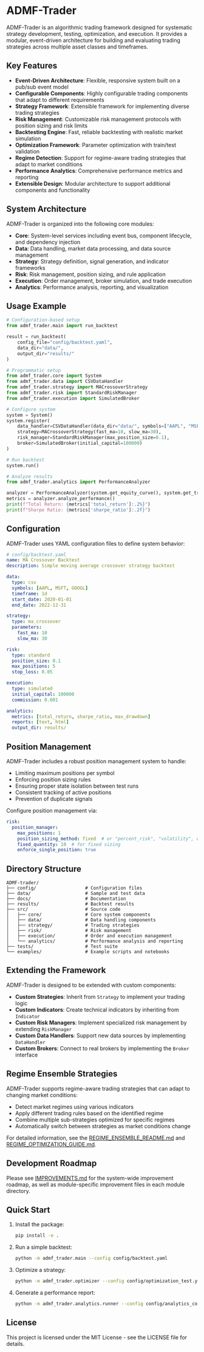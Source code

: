 # ADMF-Trader

ADMF-Trader is an algorithmic trading framework designed for systematic strategy development, testing, optimization, and execution. It provides a modular, event-driven architecture for building and evaluating trading strategies across multiple asset classes and timeframes.

## Key Features

- **Event-Driven Architecture**: Flexible, responsive system built on a pub/sub event model
- **Configurable Components**: Highly configurable trading components that adapt to different requirements
- **Strategy Framework**: Extensible framework for implementing diverse trading strategies
- **Risk Management**: Customizable risk management protocols with position sizing and risk limits
- **Backtesting Engine**: Fast, reliable backtesting with realistic market simulation
- **Optimization Framework**: Parameter optimization with train/test validation
- **Regime Detection**: Support for regime-aware trading strategies that adapt to market conditions
- **Performance Analytics**: Comprehensive performance metrics and reporting
- **Extensible Design**: Modular architecture to support additional components and functionality

## System Architecture

ADMF-Trader is organized into the following core modules:

- **Core**: System-level services including event bus, component lifecycle, and dependency injection
- **Data**: Data handling, market data processing, and data source management
- **Strategy**: Strategy definition, signal generation, and indicator frameworks
- **Risk**: Risk management, position sizing, and rule application
- **Execution**: Order management, broker simulation, and trade execution
- **Analytics**: Performance analysis, reporting, and visualization

## Usage Example

```python
# Configuration-based setup
from admf_trader.main import run_backtest

result = run_backtest(
    config_file="config/backtest.yaml",
    data_dir="data/",
    output_dir="results/"
)

# Programmatic setup
from admf_trader.core import System
from admf_trader.data import CSVDataHandler
from admf_trader.strategy import MACrossoverStrategy
from admf_trader.risk import StandardRiskManager
from admf_trader.execution import SimulatedBroker

# Configure system
system = System()
system.register(
    data_handler=CSVDataHandler(data_dir="data/", symbols=["AAPL", "MSFT"]),
    strategy=MACrossoverStrategy(fast_ma=10, slow_ma=30),
    risk_manager=StandardRiskManager(max_position_size=0.1),
    broker=SimulatedBroker(initial_capital=100000)
)

# Run backtest
system.run()

# Analyze results
from admf_trader.analytics import PerformanceAnalyzer

analyzer = PerformanceAnalyzer(system.get_equity_curve(), system.get_trades())
metrics = analyzer.analyze_performance()
print(f"Total Return: {metrics['total_return']:.2%}")
print(f"Sharpe Ratio: {metrics['sharpe_ratio']:.2f}")
```

## Configuration

ADMF-Trader uses YAML configuration files to define system behavior:

```yaml
# config/backtest.yaml
name: MA Crossover Backtest
description: Simple moving average crossover strategy backtest

data:
  type: csv
  symbols: [AAPL, MSFT, GOOGL]
  timeframe: 1d
  start_date: 2020-01-01
  end_date: 2022-12-31

strategy:
  type: ma_crossover
  parameters:
    fast_ma: 10
    slow_ma: 30

risk:
  type: standard
  position_size: 0.1
  max_positions: 5
  stop_loss: 0.05

execution:
  type: simulated
  initial_capital: 100000
  commission: 0.001

analytics:
  metrics: [total_return, sharpe_ratio, max_drawdown]
  reports: [text, html]
  output_dir: results/
```

## Position Management

ADMF-Trader includes a robust position management system to handle:

- Limiting maximum positions per symbol
- Enforcing position sizing rules
- Ensuring proper state isolation between test runs
- Consistent tracking of active positions
- Prevention of duplicate signals

Configure position management via:

```yaml
risk:
  position_manager:
    max_positions: 1
    position_sizing_method: fixed  # or "percent_risk", "volatility", etc.
    fixed_quantity: 10  # for fixed sizing
    enforce_single_position: true
```

## Directory Structure

```
ADMF-trader/
├── config/                  # Configuration files
├── data/                    # Sample and test data
├── docs/                    # Documentation
├── results/                 # Backtest results
├── src/                     # Source code
│   ├── core/                # Core system components
│   ├── data/                # Data handling components
│   ├── strategy/            # Trading strategies
│   ├── risk/                # Risk management
│   ├── execution/           # Order and execution management
│   └── analytics/           # Performance analysis and reporting
├── tests/                   # Test suite
└── examples/                # Example scripts and notebooks
```

## Extending the Framework

ADMF-Trader is designed to be extended with custom components:

- **Custom Strategies**: Inherit from `Strategy` to implement your trading logic
- **Custom Indicators**: Create technical indicators by inheriting from `Indicator`
- **Custom Risk Managers**: Implement specialized risk management by extending `RiskManager`
- **Custom Data Handlers**: Support new data sources by implementing `DataHandler`
- **Custom Brokers**: Connect to real brokers by implementing the `Broker` interface

## Regime Ensemble Strategies

ADMF-Trader supports regime-aware trading strategies that can adapt to changing market conditions:

- Detect market regimes using various indicators
- Apply different trading rules based on the identified regime
- Combine multiple sub-strategies optimized for specific regimes
- Automatically switch between strategies as market conditions change

For detailed information, see the [REGIME_ENSEMBLE_README.md](REGIME_ENSEMBLE_README.md) and [REGIME_OPTIMIZATION_GUIDE.md](REGIME_OPTIMIZATION_GUIDE.md).

## Development Roadmap

Please see [IMPROVEMENTS.md](IMPROVEMENTS.md) for the system-wide improvement roadmap, as well as module-specific improvement files in each module directory.

## Quick Start

1. Install the package:
   ```bash
   pip install -e .
   ```

2. Run a simple backtest:
   ```bash
   python -m admf_trader.main --config config/backtest.yaml
   ```

3. Optimize a strategy:
   ```bash
   python -m admf_trader.optimizer --config config/optimization_test.yaml
   ```

4. Generate a performance report:
   ```bash
   python -m admf_trader.analytics.runner --config config/analytics_config.yaml
   ```

## License

This project is licensed under the MIT License - see the LICENSE file for details.
